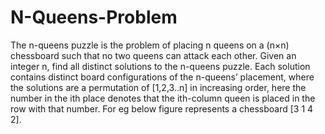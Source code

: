 # N-Queens-Problem
The n-queens puzzle is the problem of placing n queens on a (n×n) chessboard such that no two queens can attack each other. Given an integer n, find all distinct solutions to the n-queens puzzle. Each solution contains distinct board configurations of the n-queens’ placement,
where the solutions are a permutation of [1,2,3..n] in increasing order,
here the number in the ith place denotes that the ith-column queen is placed in the row with that number. 
For eg below figure represents a chessboard [3 1 4 2].
